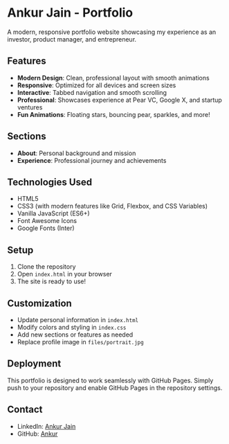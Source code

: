 # Ankur Jain - Portfolio

A modern, responsive portfolio website showcasing my experience as an investor, product manager, and entrepreneur.

## Features

- **Modern Design**: Clean, professional layout with smooth animations
- **Responsive**: Optimized for all devices and screen sizes
- **Interactive**: Tabbed navigation and smooth scrolling
- **Professional**: Showcases experience at Pear VC, Google X, and startup ventures
- **Fun Animations**: Floating stars, bouncing pear, sparkles, and more!

## Sections

- **About**: Personal background and mission
- **Experience**: Professional journey and achievements

## Technologies Used

- HTML5
- CSS3 (with modern features like Grid, Flexbox, and CSS Variables)
- Vanilla JavaScript (ES6+)
- Font Awesome Icons
- Google Fonts (Inter)

## Setup

1. Clone the repository
2. Open `index.html` in your browser
3. The site is ready to use!

## Customization

- Update personal information in `index.html`
- Modify colors and styling in `index.css`
- Add new sections or features as needed
- Replace profile image in `files/portrait.jpg`

## Deployment

This portfolio is designed to work seamlessly with GitHub Pages. Simply push to your repository and enable GitHub Pages in the repository settings.

## Contact

- LinkedIn: [Ankur Jain](https://www.linkedin.com/in/ankur-j/)
- GitHub: [Ankur](https://github.com/Ankur)